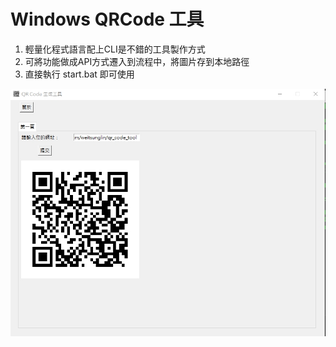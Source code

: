 # Windows QRCode 工具

1. 輕量化程式語言配上CLI是不錯的工具製作方式
2. 可將功能做成API方式遷入到流程中，將圖片存到本地路徑
3. 直接執行 start.bat 即可使用


![demo](https://github.com/weitsunglin/qr_code_tool/blob/main/demo.jpg)

